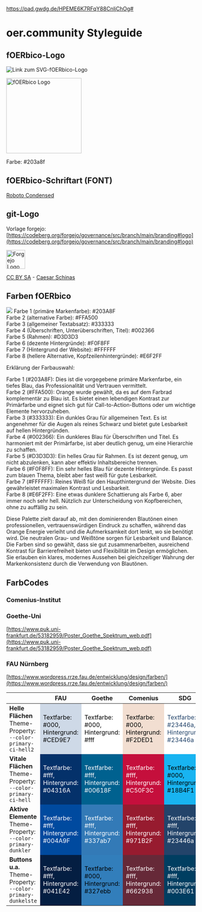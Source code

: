 https://pad.gwdg.de/HPEME6K7RFqY88CnljChOg#

# oer.community Styleguide

## fOERbico-Logo
![Link zum SVG-fOERbico-Logo](https://git.rpi-virtuell.de/Comenius-Institut/FOERBICO/src/branch/main/design/logos/fOERbico.svg)

<img src="https://git.rpi-virtuell.de/Comenius-Institut/fOERbico/raw/branch/main/design/logos/fOERbico.svg" alt="fOERbico Logo" width="200" height="200">

Farbe: #203a8f

## fOERbico-Schriftart (FONT)
[Roboto Condensed](https://fonts.google.com/specimen/Roboto+Condensed/about)



## git-Logo
Vorlage forgejo:
[https://codeberg.org/forgejo/governance/src/branch/main/branding#logo](https://codeberg.org/forgejo/governance/src/branch/main/branding#logo)

<img src="https://upload.wikimedia.org/wikipedia/commons/0/05/Forgejo_logo.svg" alt="Forgejo Logo" width="50" height="50">

[CC BY SA](https://creativecommons.org/licenses/by-sa/4.0/deed.en) - [Caesar Schinas](https://caesarschinas.com/)

## Farben fOERbico
![](https://git.rpi-virtuell.de/Comenius-Institut/FOERBICO/raw/branch/main/design/foerbico-farben.png)
Farbe 1 (primäre Markenfarbe): #203A8F  
Farbe 2 (alternative Farbe): #FFA500  
Farbe 3 (allgemeiner Textabsatz): #333333  
Farbe 4 (Überschriften, Unterüberschriften, Titel): #002366  
Farbe 5 (Rahmen): #D3D3D3  
Farbe 6 (dezente Hintergründe): #F0F8FF  
Farbe 7 (Hintergrund der Website): #FFFFFF  
Farbe 8 (hellere Alternative, Kopfzeilenhintergründe): #E6F2FF  

Erklärung der Farbauswahl:

Farbe 1 (#203A8F): Dies ist die vorgegebene primäre Markenfarbe, ein tiefes Blau, das Professionalität und Vertrauen vermittelt.  
Farbe 2 (#FFA500): Orange wurde gewählt, da es auf dem Farbrad komplementär zu Blau ist. Es bietet einen lebendigen Kontrast zur Primärfarbe und eignet sich gut für Call-to-Action-Buttons oder um wichtige Elemente hervorzuheben.  
Farbe 3 (#333333): Ein dunkles Grau für allgemeinen Text. Es ist angenehmer für die Augen als reines Schwarz und bietet gute Lesbarkeit auf hellen Hintergründen.  
Farbe 4 (#002366): Ein dunkleres Blau für Überschriften und Titel. Es harmoniert mit der Primärfarbe, ist aber deutlich genug, um eine Hierarchie zu schaffen.  
Farbe 5 (#D3D3D3): Ein helles Grau für Rahmen. Es ist dezent genug, um nicht abzulenken, kann aber effektiv Inhaltsbereiche trennen.  
Farbe 6 (#F0F8FF): Ein sehr helles Blau für dezente Hintergründe. Es passt zum blauen Thema, bleibt aber fast weiß für gute Lesbarkeit.  
Farbe 7 (#FFFFFF): Reines Weiß für den Haupthintergrund der Website. Dies gewährleistet maximalen Kontrast und Lesbarkeit.  
Farbe 8 (#E6F2FF): Eine etwas dunklere Schattierung als Farbe 6, aber immer noch sehr hell. Nützlich zur Unterscheidung von Kopfbereichen, ohne zu auffällig zu sein.  

Diese Palette zielt darauf ab, mit den dominierenden Blautönen einen professionellen, vertrauenswürdigen Eindruck zu schaffen, während das Orange Energie verleiht und die Aufmerksamkeit dort lenkt, wo sie benötigt wird. Die neutralen Grau- und Weißtöne sorgen für Lesbarkeit und Balance. Die Farben sind so gewählt, dass sie gut zusammenarbeiten, ausreichend Kontrast für Barrierefreiheit bieten und Flexibilität im Design ermöglichen. Sie erlauben ein klares, modernes Aussehen bei gleichzeitiger Wahrung der Markenkonsistenz durch die Verwendung von Blautönen.

## FarbCodes
### Comenius-Institut
### Goethe-Uni
[https://www.puk.uni-frankfurt.de/53182959/Poster_Goethe_Spektrum_web.pdf](https://www.puk.uni-frankfurt.de/53182959/Poster_Goethe_Spektrum_web.pdf)
### FAU Nürnberg
[https://www.wordpress.rrze.fau.de/entwicklung/design/farben/](https://www.wordpress.rrze.fau.de/entwicklung/design/farben/)

<table>
    <thead>
        <tr>
            <th></th>
            <th class="center">FAU</th>
            <th class="center">Goethe</th>
            <th class="center">Comenius</th>
            <th class="center">SDG</th>
            <th class="center">rpi-virtuell</th>
            <th class="center">fOERbico</th>
        </tr>
    </thead>
    <tbody>
        <tr>
            <td><strong>Helle Flächen</strong><br>Theme-Property: <code>--color-primary-ci-hell2</code></td>
            <td style="background-color: #CED9E7; color: #000;">Textfarbe: #000, Hintergrund: #CED9E7</td>
            <td style="background-color: #fff; color: #000;">Textfarbe: #000, Hintergrund: #fff</td>
            <td style="background-color: #F2DED1; color: #000;">Textfarbe: #000, Hintergrund: #F2DED1</td>
            <td style="background-color: #fff; color: #23446a;">Textfarbe: #23446a, Hintergrund: #23446a</td>
            <td style="background-color: #CFE0D8; color: #000;">Textfarbe: #000, Hintergrund: #CFE0D8</td>
            <td style="background-color: #F0F8FF; color: #000;">Textfarbe: #000, Hintergrund: #F0F8FF</td>
        </tr>
        <tr>
            <td><strong>Vitale Flächen</strong><br>Theme-Property: <code>--color-primary-ci-hell</code></td>
            <td style="background-color: #04316A; color: #fff;">Textfarbe: #fff, Hintergrund: #04316A</td>
            <td style="background-color: #00618F ; color: #fff;">Textfarbe: #fff, Hintergrund: #00618F</td>
            <td style="background-color: #C50F3C; color: #fff;">Textfarbe: #fff, Hintergrund: #C50F3C</td>
            <td style="background-color: #18B4F1; color: #000;">Textfarbe: #000, Hintergrund: #18B4F1</td>
            <td style="background-color: #7BB725; color: #000;">Textfarbe: #000, Hintergrund: #7BB725</td>
            <td style="background-color: #203A8F; color: #fff;">Textfarbe: #fff, Hintergrund: #203A8F</td>
        </tr>
        <tr>
            <td><strong>Aktive Elemente</strong><br>Theme-Property: <code>--color-primary-dunkler</code></td>
            <td style="background-color: #004A9F; color: #fff;">Textfarbe: #fff, Hintergrund: #004A9F</td>
            <td style="background-color: #337ab7; color: #fff;">Textfarbe: #fff, Hintergrund: #337ab7</td>
            <td style="background-color: #971B2F; color: #fff;">Textfarbe: #fff, Hintergrund: #971B2F</td>
            <td style="background-color: #23446a; color: #fff;">Textfarbe: #fff, Hintergrund: #23446a</td>
            <td style="background-color: #266141; color: #fff;">Textfarbe: #fff, Hintergrund: #266141</td>
            <td style="background-color: #002366; color: #fff;">Textfarbe: #fff, Hintergrund: #002366</td>
        </tr>
        <tr>
            <td><strong>Buttons u.a.</strong><br>Theme-Property: <code>--color-primary-dunkelste</code></td>
            <td style="background-color: #041E42; color: #fff;">Textfarbe: #fff, Hintergrund: #041E42</td>
            <td style="background-color: #327ebb; color: #000;">Textfarbe: #000, Hintergrund: #327ebb</td>
            <td style="background-color: #662938; color: #fff;">Textfarbe: #fff, Hintergrund: #662938</td>
            <td style="background-color: #003E61; color: #fff;">Textfarbe: #fff, Hintergrund: #003E61</td>
            <td style="background-color: #14462D; color: #fff;">Textfarbe: #fff, Hintergrund: #14462D</td>
            <td style="background-color: #FFA500; color: #000;">Textfarbe: #000, Hintergrund: #FFA500</td>
        </tr>
    </tbody>
</table>
